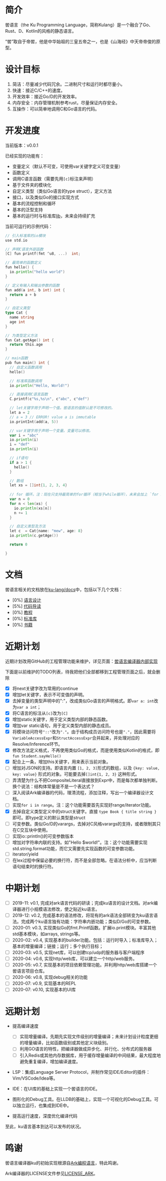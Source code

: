 # 简介

喾语言（the Ku Programming Language，简称Kulang）是一个融合了Go、Rust、D、Kotlin的风格的静态语言。

“喾”取自于帝喾，他是中华始祖的三皇五帝之一，也是《山海经》中天帝帝俊的原型。

# 设计目标

1. 简洁：尽量减少代码冗余。二进制尺寸和运行时都尽量小。
2. 快速：接近C/C++的速度。
3. 开发效率：接近Go/D的开发效率。
3. 内存安全：内存管理机制参考rust，尽量保证内存安全。
4. 互操作：可以简单地调用C和Go语言的代码。

# 开发进度

当前版本：v0.0.1

已经实现的功能有：

- 变量定义（默认不可变，可使用var关键字定义可变变量）
- 函数定义
- 调用C语言函数（需要先用`[c]`标注来声明）
- 基于文件夹的模块化
- 自定义类型（类似Go语言的type struct），定义方法
- 接口，以及类似Go的接口实现方式
- 基本的流程控制和循环
- 基本的泛型支持
- 基本的运行时与标准库[lib](://github.com/ku-lang/lib)，未来会持续扩充

当前可运行的示例代码：

```go
// 引入标准库的io模块
use std.io

// 声明C语言外部函数
[C] fun printf(fmt ^u8, ...)  int;

// 最简单的函数定义
fun hello() {
  io.println("hello world")
}

// 定义有输入和输出参数的函数
fun add(a int, b int) int {
  return a + b
}

// 自定义类型
type Cat {
  name string
  age int
}

// 为类型定义方法
fun Cat.getAge() int {
  return this.age
}

// main函数
pub fun main() int {
  // 自定义函数调用 
  hello()

  // 标准库函数调用
  io.println("Hello, World!")

  // 直接调用C语言函数
  C.printf(c"%s,%s\n", c"abc", c"def")

  // let关键字用于声明一个值。喾语言的值默认是不可修改的。
  let a = 2
  // a = 3 // ERROR! value a is immutable
  io.printInt(add(a, 5))

  // var关键字用于声明一个变量。变量可以修改。
  var i = "abc"
  io.println(i)
  i = "def"
  io.println(i)

  // if语句
  if a > 1 {
    hello()
  }

  // 数组
  let xs = []int{1, 2, 3, 4}
  
  // for 循环。注：现在只支持最简单的for循环（相当于while循环），未来会加上 `for x in xs` 的形式
  var n = 0
  for n < len(xs) {
    io.println(xs[n])
    n += 1
  }

  // 自定义类型及方法
  let c  = Cat{name: "mew", age: 8}
  io.println(c.getAge())

  return 0

}
```

# 文档

喾语言相关的文档放在[ku-lang/docs](https://github.com/ku-lang/docs)中，包括以下几个文档：

- [0%] [语言设计](https://github.com/ku-lang/docs/blob/master/design/intro.md)
- [5%] [代码导读](https://github.com/ku-lang/docs/blob/master/coding/intro.md)
- [0%] [教程](https://github.com/ku-lang/docs/blob/master/tutorial/intro.md)
- [0%] [标准库](https://github.com/ku-lang/docs/blob/master/lib/std/intro.md)
- [0%] [书籍](https://github.com/ku-lang/docs/blob/master/book/intro.md)

# 近期计划

近期计划改用GitHub的工程管理功能来维护，详见页面：[喾语言编译器内部实现](https://github.com/ku-lang/ku/projects/1)

下面是以前维护的TODO列表，待我把他们全部都移到工程管理页面之后，就会删除

- [x] 将next关键字改为常用的continue
- [x] 增加let关键字，表示不可变值的声明。
- [x] 去掉变量的类型声明中的":"，改成类似Go语言的声明格式。即`var a: int`改为`var a int`；
- [x] 将C语言的标注从`[c]`改为`[C]`
- [x] 增加static关键字，用于定义类型内部的静态函数。
- [x] 增加var static语句，用于定义类型内部的静态成员。
- [x] 将模块访问符号`"::"`改为`"."`。由于结构成员访问符号也是`"."`，因此需要将`VariableAccessExpr`和`StructAccessExpr`合并起来，并处理对应的Resolve/Inference环节。
- [x] 修改方法定义格式，不再使用类似Go的格式，而是使用类似Kotlin的格式，即`fun Student.sayHello()`
- [x] 配合上一条，增加this关键字，用来表示当前对象。
- [ ] 增加对JSON的支持。即语言内置 `[1, 2, 3]`形式的数组，以及 `{key: value, key: value}` 形式的对象。可能要去掉`[]int{1, 2, 3}` 这种形式。
- [ ] 弄清楚为什么不把CompositeLiteral直接放到Expr中，而是每次都单独判断。换个说法：结构体常量是不是一个表达式？
- [ ] 深入阅读Ark编译器的代码，理清流程，添加注释，写出一个编译器设计文档。
- [ ] 实现`for i in range`。注：这个功能需要首先实现好range/iterator功能。
- [x] 去掉自定义类型定义中的struct关键字。直接 `type Book { title string }` 即可。即type定义的默认类型是struct
- [ ] 可变参数。类似Go/D的varargs，去掉对C风格varargs的支持，或者限制其只在C交互块中使用。
- [ ] 实现io::println()的可变参数版本
- [ ] 增加对字符串内联的支持。如"Hello $world!"。注：这个功能需要实现std.string.format功能，而它又需要先实现函数的可变参数功能。
- [ ] iterator/yield
- [ ] 在lex过程中保留必要的换行符，而不是全部忽略。在语法分析中，应当判断语句结束时的换行符。

# 中期计划

- [ ] 2019-11: v0.1, 完成对ark语言代码的研读；完成ku语言的设计文档。对ark编译器进行小规模语法修改，使之贴近ku语言。 
- [ ] 2019-12: v0.2, 完成基本的语法修改，将现有的ark语法全部转变为ku语言语法。完成两个ku语言独有功能：字符串内嵌功能；类似D/Go的可变参数。
- [ ] 2020-01: v0.3, 实现类似Go的fmt.Printf函数。扩展io.print模块。丰富其他std基本模块，如arrays, strings等。
- [ ] 2020-02: v0.4, 实现基本的builder功能。包括：运行时导入；标准库导入；基本的增量编译；链接；运行；多个执行目标；
- [ ] 2020-03: v0.5, 实现net库，可以创建tcp/udp的服务器与客户端程序
- [ ] 2020-04: v0.6, 实现http/web库，可以建立一个http/web服务。
- [ ] 2020-05: v0.7, 实现基本的项目依赖管理功能。并利用http/web库搭建一个喾语言项目仓库。
- [ ] 2020-06: v0.8, 实现debug相关的功能
- [ ] 2020-07: v0.9, 实现基本的REPL
- [ ] 2020-07: v0.10, 实现基本的UI库

# 远期计划

- 提高编译速度
  - [ ] 实现增量编译。先期先实现文件级别的增量编译；未来计划设计粒度更细的增量编译，比如函数级别或其他定义块级别。
  - [ ] 利用GO语言的特性，把编译器做成异步化、并行化、分布式的服务器
  - [ ] 引入Redis或其他内存数据库，用于缓存增量编译的中间结果，最大程度地避免重复编译，增加编译速度。

- LSP：集成Language Server Protocol，并制作常见IDE/Editor的插件：Vim/VSCode/Idea等。

- IDE：在UI库的基础上实现一个喾语言的IDE。

- 图形化的Debug工具。在LLDB的基础上，实现一个可视化的Debug工具。可以独立运行，也集成到IDE中。

- 提高运行速度，深度优化编译代码

至此，ku语言基本到达可以发布的状况。

# 鸣谢

喾语言编译器ku的初始实现根源自[Ark编程语言](https://github.com/ark-lang/ark)，特此鸣谢。

Ark编译器的LICENSE文件参见[LICENSE_ARK](LICENSE_ARK)。